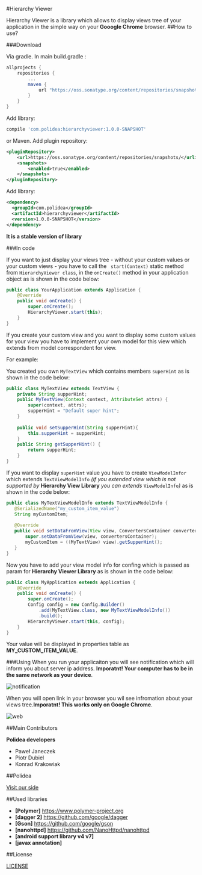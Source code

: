 #Hierarchy Viewer

Hierarchy Viewer is a library which allows to display views tree of your application in the simple way on your **Gooogle Chrome** browser.
##How to use?


###Download

Via gradle. In main build.gradle :

```gradle
allprojects {
    repositories {
        ...
        maven {
            url "https://oss.sonatype.org/content/repositories/snapshots"
        }
    }
}
```

Add library:

```gradle
compile 'com.polidea:hierarchyviewer:1.0.0-SNAPSHOT'
```
or Maven. Add plugin repository:

```xml
<pluginRepository>
    <url>https://oss.sonatype.org/content/repositories/snapshots/</url>
    <snapshots>
        <enabled>true</enabled>
    </snapshots>
</pluginRepository>
```

Add library:

```xml
<dependency>
  <groupId>com.polidea</groupId>
  <artifactId>hierarchyviewer</artifactId>
  <version>1.0.0-SNAPSHOT</version>
</dependency>
```

**It is a stable version of library**

###In code

If you want to just display your views tree - without your custom values or your custom views - you have to call the  `` start(Context)`` static method from ``HierarchyViewer class``, in the ``onCreate()`` method in your application object as is shown in the code below:
```java
public class YourApplication extends Application {
    @Override
    public void onCreate() {
        super.onCreate();
        HierarchyViewer.start(this);
    }
}
```
If you create your custom view and you want to display some custom values for your view you have to implement your own model for this view which extends from model correspondent for view.

For example:

 You created you own ``MyTextView`` which contains members ``superHint`` as is shown in the code below:

```java
public class MyTextView extends TextView {
    private String supperHint;
    public MyTextView(Context context, AttributeSet attrs) {
        super(context, attrs);
        supperHint = "Default super hint";
    }
    
    public void setSupperHint(String supperHint){
        this.supperHint = supperHint;
    }
    public String getSupperHint() {
        return supperHint;
    }
}
```
If you want to display ``superHint`` value you have to create ``ViewModelInfor`` which extends ``TextViewModelInfo`` *(if you extended view which is not supported by* **Hierarchy View Library** *you can extends* ``ViewModelInfo``*)*  as is shown in the code below:
 ```java
public class MyTextViewModelInfo extends TextViewModelInfo {
    @SerializedName("my_custom_item_value")
    String myCustomItem;
    
    @Override
    public void setDataFromView(View view, ConvertersContainer convertersContainer) {
        super.setDataFromView(view, convertersContainer);
        myCustomItem = ((MyTextView) view).getSupperHint();
    }
}
```
Now you have to add your view model info for confing which is passed as param for **Hierarchy Viewer Library** as is shown in the code below:

```java
public class MyApplication extends Application {
    @Override
    public void onCreate() {
        super.onCreate();
        Config config = new Config.Builder()
            .add(MyTextView.class, new MyTextViewModelInfo())
            .build();
        HierarchyViewer.start(this, config);
    }
}
```

Your value will be displayed in properties table as **MY_CUSTOM_ITEM_VALUE**.

###Using
When you run your applicaiton you will see notification which will inform you about server ip address. **Imporatnt! Your computer has to be in the same network as your device**.

![notification](https://github.com/Polidea/android-hierarchy-viewer/blob/master/doc/screenshot/notification.png)


When you will open link in your browser you wil see infromation about your views tree.**Imporatnt! This works only on Google Chrome**.

![web](https://github.com/Polidea/android-hierarchy-viewer/blob/master/doc/screenshot/web_screen_shot.png)

##Main Contributors

**Polidea developers**
* Paweł Janeczek
* Piotr Dubiel
* Konrad Krakowiak

##Polidea

[Visit our side](https://www.polidea.com)

##Used libraries

* **[Polymer]** https://www.polymer-project.org
* **[dagger 2]** https://github.com/google/dagger
* **[Gson]** https://github.com/google/gson
* **[nanohttpd]** https://github.com/NanoHttpd/nanohttpd
* **[android support library v4 v7]** 
* **[javax annotation]**

##License

[LICENSE](https://github.com/Polidea/android-hierarchy-viewer/blob/master/LICENSE)



